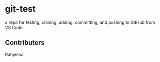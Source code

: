 # git-test
a repo for testing, cloning, adding, committing, and pushing to GitHub from VS Code

## Contributers
Rahjeena
